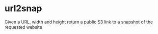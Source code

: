 # url2snap
Given a URL, width and height return a public S3 link to a snapshot of the requested website
